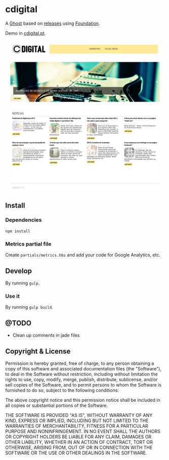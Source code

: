 # cdigital

A [Ghost](http://github.com/tryghost/ghost/) based on [releases](https://github.com/TryGhost/Casper/releases) using [Foundation](http://foundation.zurb.com/).

Demo in [cdigital.pt](http://cdigital.pt/).

![cdigital website](/cdigital_ghost_theme.jpg?raw=true "cdigital website")

## Install

### Dependencies

`npm install`

### Metrics partial file

Create `partials/metrics.hbs` and add your code for  Google Analytics, etc.

## Develop

By running `gulp`.

### Use it

By running `gulp build`.

## @TODO

- Clean up comments in jade files

## Copyright & License

Permission is hereby granted, free of charge, to any person obtaining a copy of this software and associated documentation files (the "Software"), to deal in the Software without restriction, including without limitation the rights to use, copy, modify, merge, publish, distribute, sublicense, and/or sell copies of the Software, and to permit persons to whom the Software is furnished to do so, subject to the following conditions:

The above copyright notice and this permission notice shall be included in all copies or substantial portions of the Software.

THE SOFTWARE IS PROVIDED "AS IS", WITHOUT WARRANTY OF ANY KIND, EXPRESS OR IMPLIED, INCLUDING BUT NOT LIMITED TO THE WARRANTIES OF MERCHANTABILITY, FITNESS FOR A PARTICULAR PURPOSE AND
NONINFRINGEMENT. IN NO EVENT SHALL THE AUTHORS OR COPYRIGHT HOLDERS BE LIABLE FOR ANY CLAIM, DAMAGES OR OTHER LIABILITY, WHETHER IN AN ACTION OF CONTRACT, TORT OR OTHERWISE, ARISING FROM, OUT OF OR IN CONNECTION WITH THE SOFTWARE OR THE USE OR OTHER DEALINGS IN THE SOFTWARE.

